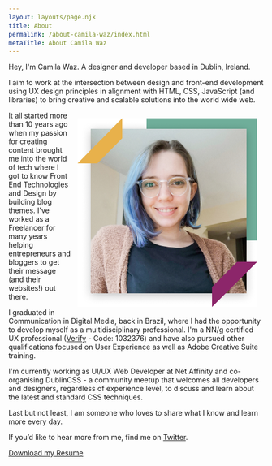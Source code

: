 ```yaml
---
layout: layouts/page.njk
title: About
permalink: /about-camila-waz/index.html
metaTitle: About Camila Waz
---
```

Hey, I'm Camila Waz. A designer and developer based in Dublin, Ireland.

I aim to work at the intersection between design and front-end development using UX design principles in alignment with HTML, CSS, JavaScript (and libraries) to bring creative and scalable solutions into the world wide web.

<div class="about-image" style="float:right;margin: 1em;"><img src="../images/camila-waz-profile.png"/></div>

It all started more than 10 years ago when my passion for creating content brought me into the world of tech where I got to know Front End Technologies and Design by building blog themes. I've worked as a Freelancer for many years helping entrepreneurs and bloggers to get their message (and their websites!) out there.

I graduated in Communication in Digital Media, back in Brazil, where I had the opportunity to develop myself as a multidisciplinary professional. I'm a NN/g certified UX professional ([Verify](https://www.nngroup.com/ux-certification/verify/) - Code: 1032376) and have also pursued other qualifications focused on User Experience as well as Adobe Creative Suite training.

I'm currently working as UI/UX Web Developer at Net Affinity and co-organising DublinCSS - a community meetup that welcomes all developers and designers, regardless of experience level, to discuss and learn about the latest and standard CSS techniques.

Last but not least, I am someone who loves to share what I know and learn more every day.

If you’d like to hear more from me, find me on [Twitter](https://twitter.com/camila_waz). 

[Download my Resume](https://www.camilawaz.com/images/camila-waz-cv.pdf)
